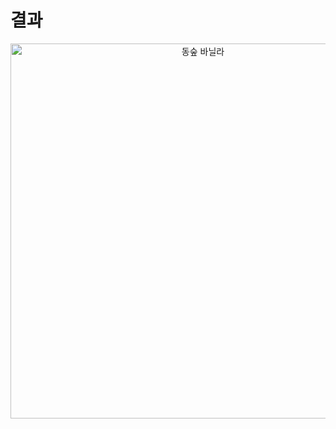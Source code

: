 # 결과
<p align = center>
<img width="600" alt="동숲 바닐라" src="https://github.com/LeeeeHaeji/draw-character/assets/116999139/883c5360-aa3d-46e7-b0da-3ec9e5bb7dba">
</p>
